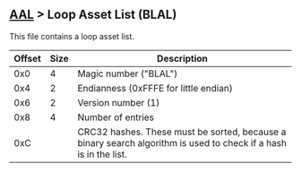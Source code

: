 ## [AAL](/formats.md#aal) > Loop Asset List (BLAL)

This file contains a loop asset list.

| Offset | Size | Description |
| --- | --- | --- |
| 0x0 | 4 | Magic number ("BLAL") |
| 0x4 | 2 | Endianness (0xFFFE for little endian) |
| 0x6 | 2 | Version number (1) |
| 0x8 | 4 | Number of entries |
| 0xC | | CRC32 hashes. These must be sorted, because a binary search algorithm is used to check if a hash is in the list. |